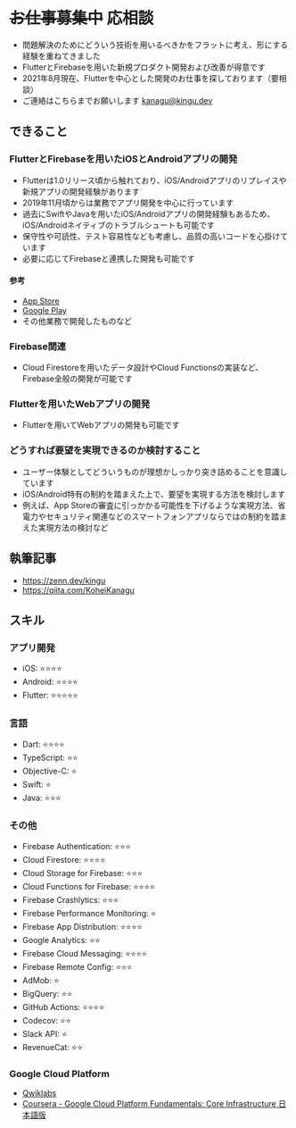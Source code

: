 # ~~お仕事募集中~~ 応相談

- 問題解決のためにどういう技術を用いるべきかをフラットに考え、形にする経験を重ねてきました
- FlutterとFirebaseを用いた新規プロダクト開発および改善が得意です
- 2021年8月現在、Flutterを中心とした開発のお仕事を探しております（要相談）
- ご連絡はこちらまでお願いします [kanagu@kingu.dev](mailto:kanagu@kingu.dev)

## できること

### FlutterとFirebaseを用いたiOSとAndroidアプリの開発

- Flutterは1.0リリース頃から触れており、iOS/Androidアプリのリプレイスや新規アプリの開発経験があります
- 2019年11月頃からは業務でアプリ開発を中心に行っています
- 過去にSwiftやJavaを用いたiOS/Androidアプリの開発経験もあるため、iOS/Androidネイティブのトラブルシュートも可能です
- 保守性や可読性、テスト容易性なども考慮し、品質の高いコードを心掛けています
- 必要に応じてFirebaseと連携した開発も可能です

#### 参考

- [App Store](https://apps.apple.com/am/developer/id1530720615)
- [Google Play](https://play.google.com/store/apps/developer?id=Kohei+Kanagu)
- その他業務で開発したものなど

### Firebase関連

- Cloud Firestoreを用いたデータ設計やCloud Functionsの実装など、Firebase全般の開発が可能です

### Flutterを用いたWebアプリの開発

- Flutterを用いてWebアプリの開発も可能です

### どうすれば要望を実現できるのか検討すること

- ユーザー体験としてどういうものが理想かしっかり突き詰めることを意識しています
- iOS/Android特有の制約を踏まえた上で、要望を実現する方法を検討します
- 例えば、App Storeの審査に引っかかる可能性を下げるような実現方法、省電力やセキュリティ関連などのスマートフォンアプリならではの制約を踏まえた実現方法の検討など

## 執筆記事

- <https://zenn.dev/kingu>
- <https://qiita.com/KoheiKanagu>

## スキル

### アプリ開発

- iOS: ⭐⭐⭐⭐
- Android: ⭐⭐⭐⭐
- Flutter: ⭐⭐⭐⭐⭐

### 言語

- Dart: ⭐⭐⭐⭐
- TypeScript: ⭐⭐
- Objective-C: ⭐
- Swift: ⭐
- Java: ⭐⭐⭐

### その他

- Firebase Authentication: ⭐⭐⭐
- Cloud Firestore: ⭐⭐⭐⭐
- Cloud Storage for Firebase: ⭐⭐⭐
- Cloud Functions for Firebase: ⭐⭐⭐⭐
- Firebase Crashlytics: ⭐⭐⭐
- Firebase Performance Monitoring: ⭐
- Firebase App Distribution: ⭐⭐⭐⭐
- Google Analytics: ⭐⭐
- Firebase Cloud Messaging: ⭐⭐⭐⭐
- Firebase Remote Config: ⭐⭐⭐
- AdMob: ⭐
- BigQuery: ⭐⭐
- GitHub Actions: ⭐⭐⭐⭐
- Codecov: ⭐⭐
- Slack API: ⭐
- RevenueCat: ⭐⭐

### Google Cloud Platform

- [Qwiklabs](https://google.qwiklabs.com/public_profiles/98bbb4d5-74da-4dc3-a38f-912ed3b501d7)
- [Coursera - Google Cloud Platform Fundamentals: Core Infrastructure 日本語版](https://www.coursera.org/account/accomplishments/verify/PKZC566YN7BF?utm_source=link)
